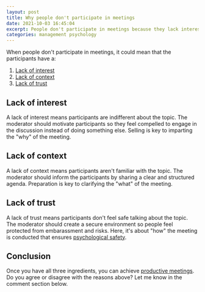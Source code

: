 ```yaml
---
layout: post
title: Why people don't participate in meetings
date: 2021-10-03 16:45:04
excerpt: People don't participate in meetings because they lack interest, context, and/or trust.
categories: management psychology
---
```


When people don't participate in meetings, it could mean that the participants have a:

1. [Lack of interest](#lack-of-interest)
2. [Lack of context](#lack-of-context)
3. [Lack of trust](#lack-of-trust)

## Lack of interest

A lack of interest means participants are indifferent about the topic. The moderator should motivate participants so they feel compelled to engage in the discussion instead of doing something else. Selling is key to imparting the "why" of the meeting.

## Lack of context

A lack of context means participants aren't familiar with the topic. The moderator should inform the participants by sharing a clear and structured agenda. Preparation is key to clarifying the "what" of the meeting.

## Lack of trust

A lack of trust means participants don't feel safe talking about the topic. The moderator should create a secure environment so people feel protected from embarassment and risks. Here, it's about "how" the meeting is conducted that ensures [psychological safety](https://rework.withgoogle.com/blog/five-keys-to-a-successful-google-team/).

## Conclusion

Once you have all three ingredients, you can achieve [productive meetings](https://rework.withgoogle.com/guides/understanding-team-effectiveness/steps/identify-dynamics-of-effective-teams/). Do you agree or disagree with the reasons above? Let me know in the comment section below.
